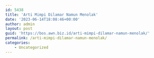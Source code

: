```yaml
---
id: 5438
title: 'Arti Mimpi Dilamar Namun Menolak'
date: '2023-06-14T18:08:46+00:00'
author: admin
layout: post
guid: 'https://bos.awn.biz.id/arti-mimpi-dilamar-namun-menolak/'
permalink: /arti-mimpi-dilamar-namun-menolak/
categories:
    - Uncategorized
---
```


